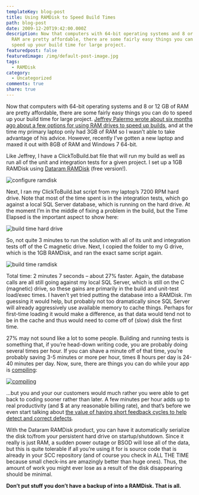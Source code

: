```yaml
---
templateKey: blog-post
title: Using RAMDisk to Speed Build Times
path: blog-post
date: 2009-12-20T19:42:00.000Z
description: Now that computers with 64-bit operating systems and 8 or 12 GB of
  RAM are pretty affordable, there are some fairly easy things you can do to
  speed up your build time for large project.
featuredpost: false
featuredimage: /img/default-post-image.jpg
tags:
  - RAMDisk
category:
  - Uncategorized
comments: true
share: true
---
```

Now that computers with 64-bit operating systems and 8 or 12 GB of RAM are pretty affordable, there are some fairly easy things you can do to speed up your build time for large project. [Jeffrey Palermo wrote about six months ago about a few options for using RAM drives to speed up builds](http://jeffreypalermo.com/blog/speeding-up-the-build-ndash-ditch-the-ssd-and-go-for-the-ram-drive), and at the time my primary laptop only had 3GB of RAM so I wasn’t able to take advantage of his advice. However, recently I’ve gotten a new laptop and maxed it out with 8GB of RAM and Windows 7 64-bit.

Like Jeffrey, I have a ClickToBuild.bat file that will run my build as well as run all of the unit and integration tests for a given project. I set up a 1GB RAMDisk using [Dataram RAMDisk](http://memory.dataram.com/products-and-services/software/ramdisk) (free version!).

![configure ramdisk](/img/configure-ramdisk.png)

Next, I ran my ClickToBuild.bat script from my laptop’s 7200 RPM hard drive. Note that most of the time spent is in the integration tests, which go against a local SQL Server database, which is running on the hard drive. At the moment I’m in the middle of fixing a problem in the build, but the Time Elapsed is the important aspect to show here:

![build time hard drive](/img/build-time-hard-drive.png)

So, not quite 3 minutes to run the solution with all of its unit and integration tests off of the C magnetic drive. Next, I copied the folder to my G drive, which is the 1GB RAMDisk, and ran the exact same script again.

![build time ramdisk](/img/build-time/ramdisk.png)

Total time: 2 minutes 7 seconds – about 27% faster. Again, the database calls are all still going against my local SQL Server, which is still on the C (magnetic) drive, so these gains are primarily in the build and unit-test load/exec times. I haven’t yet tried putting the database into a RAMDisk. I’m guessing it would help, but probably not too dramatically since SQL Server will already aggressively use available memory to cache things. Perhaps for first-time loading it would make a difference, as that data would tend not to be in the cache and thus would need to come off of (slow) disk the first time.

27% may not sound like a lot to some people. Building and running tests is something that, if you’re head-down writing code, you are probably doing several times per hour. If you can shave a minute off of that time, you’re probably saving 3-5 minutes or more per hour, times 8 hours per day is 24-40 minutes per day. Now, sure, there are things you can do while your app is [compiling](http://xkcd.com/303):

[![compiling](/img/xkcd-303.png)](http://xkcd.com/303 "'Are you stealing those LCDs?' 'Yeah, but I'm doing it while my code compiles.'")

…but you and your our customers would much rather you were able to get back to coding sooner rather than later. A few minutes per hour adds up to real productivity (and $ at any reasonable billing rate), and that’s before we even start talking about [the value of having short feedback cycles to help detect and correct defects](http://www.ambysoft.com/essays/whyAgileWorksFeedback.html).

With the Dataram RAMDisk product, you can have it automatically serialize the disk to/from your persistent hard drive on startup/shutdown. Since it really is just RAM, a sudden power outage or BSOD will lose all of the data, but this is quite tolerable if all you’re using it for is source code that is already in your SCC repository (and of course you check in ALL THE TIME because small check-ins are amazingly better than huge ones). Thus, the amount of work you might ever lose as a result of the disk disappearing should be minimal.

**Don’t put stuff you don’t have a backup of into a RAMDisk. That is all.**
